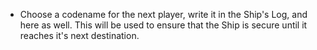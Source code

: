 * Choose a codename for the next player, write it in the Ship's Log, and here as well. This will be used to ensure that the Ship is secure until it reaches it's next destination.
